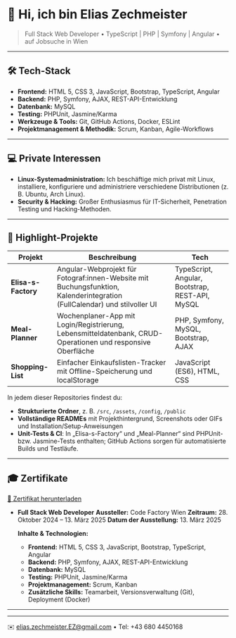 
# 👋 Hi, ich bin Elias Zechmeister

> Full Stack Web Developer • TypeScript | PHP | Symfony | Angular • auf Jobsuche in Wien

---

## 🛠 Tech-Stack

* **Frontend:** HTML 5, CSS 3, JavaScript, Bootstrap, TypeScript, Angular
* **Backend:** PHP, Symfony, AJAX, REST-API-Entwicklung
* **Datenbank:** MySQL
* **Testing:** PHPUnit, Jasmine/Karma
* **Werkzeuge & Tools:** Git, GitHub Actions, Docker, ESLint
* **Projektmanagement & Methodik:** Scrum, Kanban, Agile-Workflows

---

## 💻 Private Interessen

* **Linux-Systemadministration:** Ich beschäftige mich privat mit Linux, installiere, konfiguriere und administriere verschiedene Distributionen (z. B. Ubuntu, Arch Linux).
* **Security & Hacking:** Großer Enthusiasmus für IT-Sicherheit, Penetration Testing und Hacking-Methoden.

---

## 🎉 Highlight-Projekte

| Projekt             | Beschreibung                                                                                                              | Tech                                            |
| ------------------- | ------------------------------------------------------------------------------------------------------------------------- | ----------------------------------------------- |
| **Elisa-s-Factory** | Angular-Webprojekt für Fotograf\:innen-Website mit Buchungsfunktion, Kalenderintegration (FullCalendar) und stilvoller UI | TypeScript, Angular, Bootstrap, REST-API, MySQL |
| **Meal-Planner**    | Wochenplaner-App mit Login/Registrierung, Lebensmitteldatenbank, CRUD-Operationen und responsive Oberfläche               | PHP, Symfony, MySQL, Bootstrap, AJAX            |
| **Shopping-List**   | Einfacher Einkaufslisten-Tracker mit Offline-Speicherung und localStorage                                                 | JavaScript (ES6), HTML, CSS                     |

In jedem dieser Repositories findest du:

* **Strukturierte Ordner**, z. B. `/src`, `/assets`, `/config`, `/public`
* **Vollständige READMEs** mit Projekthintergrund, Screenshots oder GIFs und Installation/Setup-Anweisungen
* **Unit-Tests & CI**: In „Elisa-s-Factory“ und „Meal-Planner“ sind PHPUnit- bzw. Jasmine-Tests enthalten; GitHub Actions sorgen für automatisierte Builds und Testläufe.

---

## 🎓 Zertifikate
[📄 Zertifikat herunterladen](./Zechmeister_FullStackZertifikat.pdf)


* **Full Stack Web Developer**
  **Aussteller:** Code Factory Wien
  **Zeitraum:** 28. Oktober 2024 – 13. März 2025
  **Datum der Ausstellung:** 13. März 2025


  **Inhalte & Technologien:**

  * **Frontend:** HTML 5, CSS 3, JavaScript, Bootstrap, TypeScript, Angular
  * **Backend:** PHP, Symfony, AJAX, REST-API-Entwicklung
  * **Datenbank:** MySQL
  * **Testing:** PHPUnit, Jasmine/Karma
  * **Projektmanagement:** Scrum, Kanban
  * **Zusätzliche Skills:** Teamarbeit, Versionsverwaltung (Git), Deployment (Docker)
 

---



---

✉️ [elias.zechmeister.EZ@gmail.com](mailto:elias.zechmeister.EZ@gmail.com) • Tel: +43 680 4450168
